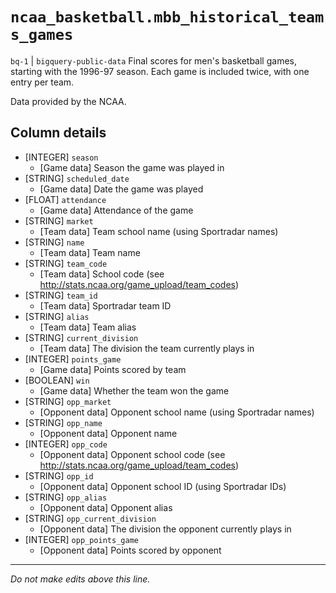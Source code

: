 # `ncaa_basketball.mbb_historical_teams_games`
`bq-1` | `bigquery-public-data`
Final scores for men's basketball games, starting with the 1996-97 season. Each game is included twice, with one entry per team. 

Data provided by the NCAA.

## Column details
* [INTEGER]   `season`
  - [Game data] Season the game was played in
* [STRING]    `scheduled_date`
  - [Game data] Date the game was played
* [FLOAT]     `attendance`
  - [Game data] Attendance of the game
* [STRING]    `market`
  - [Team data] Team school name (using Sportradar names)
* [STRING]    `name`
  - [Team data] Team name
* [STRING]    `team_code`
  - [Team data] School code (see http://stats.ncaa.org/game_upload/team_codes)
* [STRING]    `team_id`
  - [Team data] Sportradar team ID
* [STRING]    `alias`
  - [Team data] Team alias
* [STRING]    `current_division`
  - [Team data] The division the team currently plays in
* [INTEGER]   `points_game`
  - [Game data] Points scored by team
* [BOOLEAN]   `win`
  - [Game data] Whether the team won the game
* [STRING]    `opp_market`
  - [Opponent data] Opponent school name (using Sportradar names)
* [STRING]    `opp_name`
  - [Opponent data] Opponent name
* [INTEGER]   `opp_code`
  - [Opponent data] Opponent school code (see http://stats.ncaa.org/game_upload/team_codes)
* [STRING]    `opp_id`
  - [Opponent data] Opponent school ID (using Sportradar IDs)
* [STRING]    `opp_alias`
  - [Opponent data] Opponent alias
* [STRING]    `opp_current_division`
  - [Opponent data] The division the opponent currently plays in
* [INTEGER]   `opp_points_game`
  - [Opponent data] Points scored by opponent

-------------------------------------------------------------------------------
*Do not make edits above this line.*
